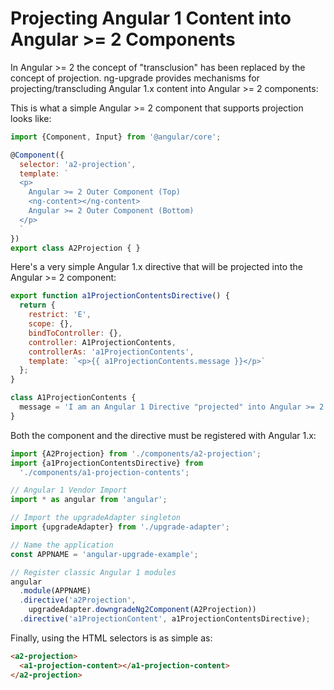 # Projecting Angular 1 Content into Angular >= 2 Components

In Angular >= 2 the concept of "transclusion" has been replaced by the concept of
projection.  ng-upgrade provides mechanisms for projecting/transcluding
Angular 1.x content into Angular >= 2 components:

This is what a simple Angular >= 2 component that supports projection looks like:

```js
import {Component, Input} from '@angular/core';

@Component({
  selector: 'a2-projection',
  template: `
  <p>
    Angular >= 2 Outer Component (Top)
    <ng-content></ng-content>
    Angular >= 2 Outer Component (Bottom)
  </p>
  `
})
export class A2Projection { }

```

Here's a very simple Angular 1.x directive that will be projected into the
Angular >= 2 component:

```js
export function a1ProjectionContentsDirective() {
  return {
    restrict: 'E',
    scope: {},
    bindToController: {},
    controller: A1ProjectionContents,
    controllerAs: 'a1ProjectionContents',
    template: `<p>{{ a1ProjectionContents.message }}</p>`
  };
}

class A1ProjectionContents {
  message = 'I am an Angular 1 Directive "projected" into Angular >= 2';
}
```

Both the component and the directive must be registered with Angular 1.x:

```js
import {A2Projection} from './components/a2-projection';
import {a1ProjectionContentsDirective} from
  './components/a1-projection-contents';

// Angular 1 Vendor Import
import * as angular from 'angular';

// Import the upgradeAdapter singleton
import {upgradeAdapter} from './upgrade-adapter';

// Name the application
const APPNAME = 'angular-upgrade-example';

// Register classic Angular 1 modules
angular
  .module(APPNAME)
  .directive('a2Projection',
    upgradeAdapter.downgradeNg2Component(A2Projection))
  .directive('a1ProjectionContent', a1ProjectionContentsDirective);

```

Finally, using the HTML selectors is as simple as:

```html
<a2-projection>
  <a1-projection-content></a1-projection-content>
</a2-projection>
```
